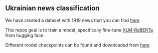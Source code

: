## Ukrainian news classification

We have created a dataset with 1919 news that you can find [here](https://huggingface.co/datasets/Zarakun/ukrainian_news)  

This repos goal is to train a model, specifically fine-tune [XLM-RoBERTa](https://huggingface.co/FacebookAI/xlm-roberta-base) from hugging face  

Different model checkpoints can be found and downloaded from [here](https://huggingface.co/Zarakun/ukrainian_news_classification)